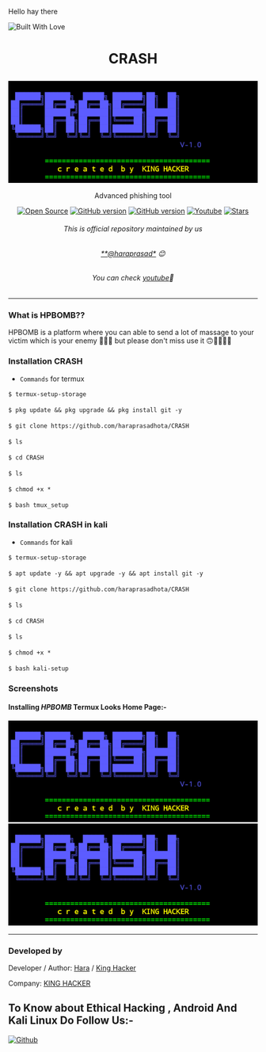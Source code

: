 Hello hay there
<p al ign="center"><a><img title="Built With Love" src="https://forthebadge.com/images/badges/built-for-android.svg"> </a>

# <p align="center">CRASH
<p align="center">
  <img src="https://github.com/haraprasadhota/ph/blob/master/CRASH.png">
</p>
<p align="center">Advanced phishing tool
<p align="center">
<a href="https://github.com/haraprasadhota"><img title="Open Source" src="https://img.shields.io/badge/Open%20Source-%E2%99%A5-red" ></a>
 <a href="https://github.com/haraprasadhota"><img title="GitHub version" src="https://d25lcipzij17d.cloudfront.net/badge.svg?id=gh&type=6&v=1.0.0&x2=0" ></a>
<a href="https://github.com/haraprasadhota"><img title="GitHub version" src="https://img.shields.io/github/license/haraprasadhota/HPBOMB?color=Brightgree" ></a>
 <a href="https://youtube.com/King hacker"><img alt="Youtube" src="https://img.shields.io/badge/Youtube-KING HACKER-green"/></a>
 <a href="https://github.com/haraprasadhota"><img title="Stars" src="https://img.shields.io/github/stars/haraprasadhota/HPBOMB?style=social" ></a>
</p>

###### <p align="center">*This is official repository maintained by us*
###### <p align="center"> *[**@haraprasad*](https://www.instagram.com/haraprasad/) 😊*
###### <p align="center"> *You can check [youtube](https://www.youtube.com/channel/UCQLD2PaQjy2iL8EgJnVFn9A)💝*
---
### What is HPBOMB??
HPBOMB is a platform where you can able to send a lot of massage to your victim which is your enemy 🤣🤣🤣 but please don't miss use it 🙃🙏🙏🙏🙏

 ### Installation CRASH
  
* `Commands` for termux
```
$ termux-setup-storage
  
$ pkg update && pkg upgrade && pkg install git -y

$ git clone https://github.com/haraprasadhota/CRASH

$ ls

$ cd CRASH

$ ls

$ chmod +x *

$ bash tmux_setup
```

 ### Installation CRASH in kali
  
* `Commands` for kali
```
$ termux-setup-storage
  
$ apt update -y && apt upgrade -y && apt install git -y

$ git clone https://github.com/haraprasadhota/CRASH

$ ls

$ cd CRASH

$ ls

$ chmod +x *

$ bash kali-setup
```

### Screenshots

#### Installing _HPBOMB_ Termux Looks Home Page:-

![S1](https://github.com/haraprasadhota/ph/blob/master/CRASH.png)
![S2](https://github.com/haraprasadhota/ph/blob/master/CRASH.png)


***


### Developed by

Developer / Author: [Hara]() / [King Hacker](https://github.com/haraprasadhota/)

Company: [KING HACKER](https://www.youtube.com/channel/UCQLD2PaQjy2iL8EgJnVFn9A)

## To Know about Ethical Hacking , Android And Kali Linux Do Follow Us:-

[![Github](https://github.frapsoft.com/social/github.png)](https://github.com/haraprasadhota/)

